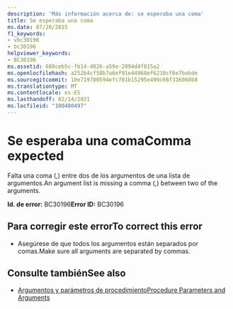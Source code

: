 ```yaml
---
description: 'Más información acerca de: se esperaba una coma'
title: Se esperaba una coma
ms.date: 07/20/2015
f1_keywords:
- vbc30196
- bc30196
helpviewer_keywords:
- BC30196
ms.assetid: 680ceb5c-fb14-4826-a59e-2094d4f815a2
ms.openlocfilehash: a252b4cf58b7a6ef91e44968ef6210cf6e7bebde
ms.sourcegitcommit: 10e719780594efc781b15295e499c66f316068b8
ms.translationtype: MT
ms.contentlocale: es-ES
ms.lasthandoff: 02/14/2021
ms.locfileid: "100480497"
---
```

# <a name="comma-expected"></a><span data-ttu-id="023d1-103">Se esperaba una coma</span><span class="sxs-lookup"><span data-stu-id="023d1-103">Comma expected</span></span>

<span data-ttu-id="023d1-104">Falta una coma (,) entre dos de los argumentos de una lista de argumentos.</span><span class="sxs-lookup"><span data-stu-id="023d1-104">An argument list is missing a comma (,) between two of the arguments.</span></span>  
  
 <span data-ttu-id="023d1-105">**Id. de error:** BC30196</span><span class="sxs-lookup"><span data-stu-id="023d1-105">**Error ID:** BC30196</span></span>  
  
## <a name="to-correct-this-error"></a><span data-ttu-id="023d1-106">Para corregir este error</span><span class="sxs-lookup"><span data-stu-id="023d1-106">To correct this error</span></span>  
  
- <span data-ttu-id="023d1-107">Asegúrese de que todos los argumentos están separados por comas.</span><span class="sxs-lookup"><span data-stu-id="023d1-107">Make sure all arguments are separated by commas.</span></span>  
  
## <a name="see-also"></a><span data-ttu-id="023d1-108">Consulte también</span><span class="sxs-lookup"><span data-stu-id="023d1-108">See also</span></span>

- [<span data-ttu-id="023d1-109">Argumentos y parámetros de procedimiento</span><span class="sxs-lookup"><span data-stu-id="023d1-109">Procedure Parameters and Arguments</span></span>](../programming-guide/language-features/procedures/procedure-parameters-and-arguments.md)
